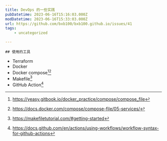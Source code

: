 ```yaml
---
title: DevOps 的一些实践
pubDatetime: 2023-06-16T15:16:03.000Z
modDatetime: 2023-06-16T15:33:03.000Z
url: https://github.com/bxb100/bxb100.github.io/issues/41
tags:
	- uncategorized

---
```


    ## 使用的工具

- Terraform
- Docker
- Docker compose[^1][^2]
- Makefile[^3]
- GitHub Action[^4]

[^1]: https://yeasy.gitbook.io/docker_practice/compose/compose_file
[^2]: https://docs.docker.com/compose/compose-file/05-services/
[^3]: https://makefiletutorial.com/#getting-started
[^4]: https://docs.github.com/en/actions/using-workflows/workflow-syntax-for-github-actions
